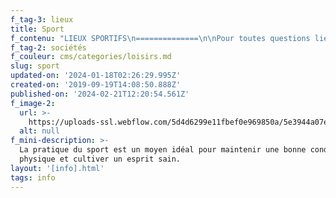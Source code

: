 ```yaml
---
f_tag-3: lieux
title: Sport
f_contenu: "LIEUX SPORTIFS\n==============\n\nPour toutes questions liées aux infrastructures sportives et aux clubs sportifs de la ville, vous pouvez appeler :\n\n**Contact :** François Pfefferlé, responsable des sports  \n‍**Téléphone :** 027 452 02 32  \n‍**E-mail :** [**francois.pfefferle@sierre.ch**](mailto:francois.pfefferle@sierre.ch)\n\n‍\n\nEnvie de faire du sport ? Venez profiter des diverses infrastructures sportives !\n\n*   **Terrains de sport**\n\nEcossia-piste finlandaise  \n[Condémines](https://www.sierre.ch/fr/espace-condemines-3628.html)  \nM\uFEFFuraz/Champétroz  \nP\uFEFFlaine Bellevue\n\n**Informations et renseignements auprès du Service des sports :** 027 452 02 33  \n‍**Site Internet :** [**www.sierre.ch**](https://www.sierre.ch/fr/terrains-sport-1960.html)\n\n*   **Piscine de Guillamo**\n\nPiscine couverte avec pataugeoire extérieure et espace vert. La piscine de Guillamo propose aussi un **Espace Bien Être**, avec jacuzzi, hammam et sauna.\n\n**Adresse :** Rue de Guillamo, 3960 Sierre  \n‍**Horaires d'ouverture :** lundi de 10h00 à 13h00, mardi à vendredi de 10h00 à 21h00, samedi de 10h00 à 18h00, dimanche et jours fériés de 10h00 à 17h00.  \nPiscine ouverte de mi-septembre à mi-mai.  \n**Prix :** 1 entrée : CHF 8.– adulte, CHF 6.– AVS/étudiant, CHF 4.– enfant (6-16 ans)  \n‍**Téléphone :** 027 452 02 70  \n**Information :** [**www.sierre.ch**](https://www.sierre.ch/fr/piscine-guillamo-1959.html)  \n‍\\*\\*[Flyer piscine de Guillamo et Bains de Géronde](https://www.dropbox.com/s/k4owoyqgc6rdtmu/Piscine%20Guillamo%20et%20Bains%20de%20G%C3%A9ronde.pdf?dl=1)\\*\\*\n\n*   **Bains de Géronde**\n\n**Horaires d'ouverture :** de mi-mai à mi-septembre tous les jours 10h00 - 19h00 (20h pendant les vacances scolaires)  \n**Prix :** 1 entrée : CHF 8.– adulte, CHF 6.– AVS/étudiant, CHF 4.– enfant (6-16 ans)  \n**Information :** [**www.sierre.ch**](https://www.sierre.ch/fr/bains-geronde-1956.html)\n\n*   **Lac de Géronde** (juin - août)\n\nPlage avec gazon, terrains de beach-volley. Entrée libre.\n\n![](https://uploads-ssl.webflow.com/5d4d6299e11fbef0e969850a/5ddceed865ca23b41ec7b7f8_G%25C3%25A9ronde%2520contaknet.jpeg)\n\n**Lac de Géronde**\n\n‍\n\n*   **Patinoire de Graben** (septembre - mars)\n\nPatinoire couverte ouverte au public selon le plan de glace que vous trouverez sur le site : [**www.sierre.ch**](https://www.sierre.ch/fr/patinoire-graben-1957.html)\n\n‍\n\n*   **Patinoire découverte** (décembre - février)\n\nCette patinoire artificielle en plein air est un lieu de rencontre pour le plaisir et le patinage. Il est possible de louer des patins sur place.\n\n**Site Internet :** [**www.sierre.ch**](https://www.sierre.ch/fr/patinoire-decouverte-1958.html)\n\nIl existe également :\n\n*   **Urban training**\n\nDu sport en groupe, sous la direction d'un coach professionnel et ce, en ville de Sierre. Inscriptions obligatoires sur le site internet !\n\n**Dates :** de mai à septembre  \n‍**Horaires du cours :** 18h45 - 19h45  \n‍**Site Internet :** [**www.urban-training.ch**](https://www.urban-training.ch/fr/inscription/ville#!/sierre)\n\n*   [‍**Les programmes de la forme**](https://www.sierre.ch/fr/sierre-propose-sport-accessible-tous-3418.html)\n*   **Parcours vita**\n\n**Adresse :** Bois de Finges, 3960 Sierre  \n‍**Site Internet :** [**www.guidle.com**](https://www.guidle.com/fr/excursions/sierre/sagiter/parcours-vita_A7R4NUF) **/** [**www.zurichvitaparcours.ch**](https://www.zurichvitaparcours.ch/fr)\n\n‍\n\n**Informations et renseignements sur les activités sportives de la Ville :**\n\nFrançois Pfefferlé, responsable des sports  \n‍**Adresse :** Hôtel de Ville, Rue du Bourg 14, CP 96, 3960 Sierre  \n‍**Téléphone :** 027 452 02 32  \n‍**E-mail :** [**francois.pfefferle@sierre.ch**](mailto:francois.pfefferle@sierre.ch)[‍](mailto:ryan.baumann@sierre.ch)  \nSite Internet : [**www.sierre.ch**](https://www.sierre.ch/fr/sport-loisirs-1955.html)\n\n‍\n\nCLUBS SPORTIFS\n==============\n\nIl existe de nombreuses **sociétés sportives** à Sierre, **pour les jeunes et pour les adultes**. Voici des exemples de sports que vous pouvez pratiquer :\n\n*   Athlétisme, Course à pied, Jogging, Walking\n*   Badminton\n*   Baseball\n*   Basketball\n*   Capoeira\n*   Curling\n*   Cyclisme\n*   Développé couché, Powerlifting, Bras de fer & Sport de force\n*   Escrime\n*   Football\n*   Golf\n*   Gymnastique\n*   Hockey sur glace\n*   Judo\n*   Karaté\n*   Natation\n*   Pêche\n*   Ski alpin, randonnée montagne\n*   Sport automobile\n*   Street-hockey\n*   Tennis\n*   Tennis de table\n*   Tir\n*   Tir à l'arc\n*   Unihockey\n*   Volleyball\n\nPour accéder à la **liste complète des clubs sportifs**, cliquez [**ici.**](https://www.sierre.ch/fr/annuaire-communal-47.html?aAnnuaireSearch%5Bmotscles%5D=Mots+cl%C3%A9s&aAnnuaireSearch%5Bidcategorie%5D=6&=0&aAnnuaireSearch%5Bidsubcategorie%5D=0&=0&=0&=0&=0&=0&dosearch)"
f_tag-2: sociétés
f_couleur: cms/categories/loisirs.md
slug: sport
updated-on: '2024-01-18T02:26:29.995Z'
created-on: '2019-09-19T14:08:50.888Z'
published-on: '2024-02-21T12:20:54.561Z'
f_image-2:
  url: >-
    https://uploads-ssl.webflow.com/5d4d6299e11fbef0e969850a/5e3944a07e871a2bc7a71006_sport%20-%20Ecossia1.jpg
  alt: null
f_mini-description: >-
  La pratique du sport est un moyen idéal pour maintenir une bonne condition
  physique et cultiver un esprit sain.
layout: '[info].html'
tags: info
---
```



